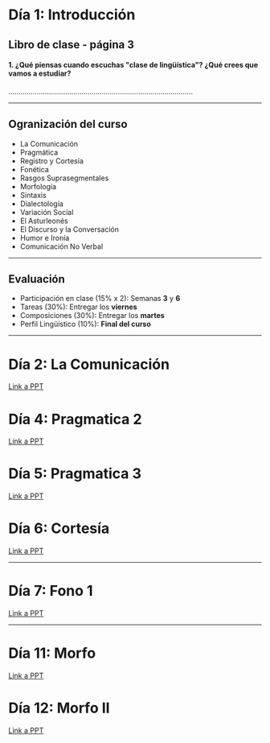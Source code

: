 # Día 1: Introducción

## Libro de clase - página 3
#### 1. ¿Qué piensas cuando escuchas "clase de lingüística"? ¿Qué crees que vamos a estudiar?

...........................................................................................     


___________________________________________________________________________________________


## Ogranización del curso

- La Comunicación
- Pragmática
- Registro y Cortesía
- Fonética
- Rasgos Suprasegmentales
- Morfología
- Sintaxis
- Dialectología
- Variación Social
- El Asturleonés
- El Discurso y la Conversación
- Humor e Ironía
- Comunicación No Verbal

___________________________________________________________________________________________    



## Evaluación

- Participación en clase (15% x 2): Semanas **3** y **6**
- Tareas (30%): Entregar los **viernes**
- Composiciones (30%): Entregar los **martes**
- Perfil Lingüístico (10%): **Final del curso**

___________________________________________________________________________________________    


# Día 2: La Comunicación
[Link a PPT](https://indiana-my.sharepoint.com/:p:/g/personal/sarroniz_iu_edu/EXErvGJqnBhNpUqDFfpiouUBRIqjfKMCaibKLcCmdLNPAw?e=e6XqPV)

# Día 4: Pragmatica 2
[Link a PPT](https://indiana-my.sharepoint.com/:p:/g/personal/sarroniz_iu_edu/Ebt1Cgn8rl1NvadMGYNowioBHi09fvYa0ajRtn3_wwpB5g?e=FJ81Oh)

# Día 5: Pragmatica 3
[Link a PPT](https://indiana-my.sharepoint.com/:p:/g/personal/sarroniz_iu_edu/EXA_ypb--SJAoOpEWAMesygBTlRd96K3F1LcIqFK7Irfig?e=4wGcr1)

# Día 6: Cortesía
[Link a PPT](https://indiana-my.sharepoint.com/:f:/g/personal/sarroniz_iu_edu/ErKWhHL3RYVGofaTQQLhG9QBy7AeyHhWRhsn4hZpa1Hv0g?e=nNTr2Z)

___________________________________________________________________________________________    

# Día 7: Fono 1
[Link a PPT](https://indiana-my.sharepoint.com/:p:/g/personal/sarroniz_iu_edu/EU-hC1O6KMlOl-zbJlfNNnwBUJhSxRYBNABhU8Ckl0eFMg?e=UaHvnM)

___________________________________________________________________________________________    

# Día 11: Morfo
[Link a PPT](https://indiana-my.sharepoint.com/:p:/g/personal/sarroniz_iu_edu/EezhlTqQIyRGmCQVkbBZFKUBwXRli3uWAeOe8kueB5D9RQ?e=ofuHHn)


# Día 12: Morfo II
[Link a PPT](https://indiana-my.sharepoint.com/:p:/g/personal/sarroniz_iu_edu/EZcCt3Di1V1Lt9vIlIyAc6YBAEkXTFE_5p02kgm5qyO5CQ?e=QnD0Cp)
